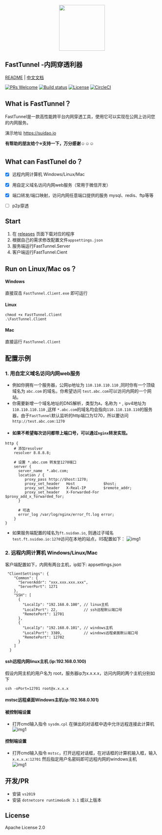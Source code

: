 <p align="center"><img src="images/logo.png" width="150" align=center /></p>

## FastTunnel -内网穿透利器
[README](README.md) | [中文文档](README_zh.md)

[![PRs Welcome](https://img.shields.io/badge/PRs-welcome-brightgreen.svg?style=flat-square)](https://github.com/SpringHgui/frp/pulls)
[![Build status](https://github.com/anjoy8/blog.core/workflows/.NET%20Core/badge.svg)](https://github.com/SpringHgui/FastTunnel/actions)
[![License](https://img.shields.io/badge/license-Apache%202-green.svg)](https://www.apache.org/licenses/LICENSE-2.0)
[![CircleCI](https://circleci.com/gh/gothinkster/aspnetcore-realworld-example-app.svg?style=svg)](https://circleci.com/gh/SpringHgui/FastTunnel)
## What is FastTunnel？
FastTunnel是一款高性能跨平台内网穿透工具，使用它可以实现在公网上访问您的内网服务。

演示地址 https://suidao.io

**有帮助的朋友给个:star:支持一下，万分感谢:relaxed::relaxed::relaxed:**

## What can FastTunel do？
- [x] 远程内网计算机 Windows/Linux/Mac
- [x] 用自定义域名访问内网web服务（常用于微信开发）
- [x] 端口转发/端口映射，访问内网任意端口提供的服务 mysql、redis、ftp等等
- [ ] p2p穿透


## Start
1. 在 [releases](https://github.com/SpringHgui/FastTunnel/releases) 页面下载对应的程序
2. 根据自己的需求修改配置文件`appsettings.json`
3. 服务端运行FastTunnel.Server
4. 客户端运行FastTunnel.Cient

## Run on Linux/Mac os？
#### Windows
直接双击 `FastTunnel.Client.exe` 即可运行
#### Linux
`chmod +x FastTunnel.Client`  
`.\FastTunnel.Client`
#### Mac
直接运行 `FastTunnel.Client`

## 配置示例
### 1. 用自定义域名访问内网web服务
- 例如你拥有一个服务器，公网ip地址为 `110.110.110.110` ,同时你有一个顶级域名为 `abc.com` 的域名，你希望访问 `test.abc.com`可以访问内网的一个网站。
- 你需要新增一个域名地址的DNS解析，类型为`A`，名称为 `*` , ipv4地址为 `110.110.110.110` ,这样 `*.abc.com`的域名均会指向`110.110.110.110`的服务器，由于`FastTunnel`默认监听的http端口为1270，所以要访问`http://test.abc.com:1270`
- #### 如果不希望每次访问都带上端口号，可以通过`nginx`转发实现。
```
http {
    # 添加resolver 
    resolver 8.8.8.8;

    # 设置 *.abc.com 转发至1270端口
    server {
      server_name  *.abc.com;
      location / {
         proxy_pass http://$host:1270;
         proxy_set_header   Host             $host;
         proxy_set_header   X-Real-IP        $remote_addr;
         proxy_set_header   X-Forwarded-For  $proxy_add_x_forwarded_for;
      }

      # 可选
      error_log /var/log/nginx/error_ft.log error;
    }
}
```

- 如果服务端配置的域名为`ft.suidao.io`, 则通过子域名`test.ft.suidao.io:1270`访问在本地的站点，IIS配置如下：
![img1](images/iis-web.png)

### 2. 远程内网计算机 Windows/Linux/Mac

客户端配置如下，内网有两台主机，ip如下:
appsettings.json
```
 "ClientSettings": {
    "Common": {
      "ServerAddr": "xxx.xxx.xxx.xxx",
      "ServerPort": 1271
    },
    "SSH": [
      {
        "LocalIp": "192.168.0.100", // linux主机
        "LocalPort": 22,            // ssh远程默认端口号
        "RemotePort": 12701
      },
      {
        "LocalIp": "192.168.0.101", // windows主机
        "LocalPort": 3389,          // windows远程桌面默认端口号
        "RemotePort": 12702
      }
    ]
  }
```
#### ssh远程内网linux主机 (ip:192.168.0.100)

假设内网主机的用户名为 root，服务器ip为x.x.x.x，访问内网的两个主机分别如下
```
ssh -oPort=12701 root@x.x.x.x
```

#### mstsc远程桌面Windows主机(ip:192.168.0.101)
#### 被控制端设置
- 打开cmd输入指令 `sysdm.cpl` 在弹出的对话框中选中允许远程连接此计算机  
![img1](images/setallow.png)
#### 控制端设置
- 打开cmd输入指令 `mstsc`，打开远程对话框，在对话框的计算机输入框，输入 `x.x.x.x:12701` 然后指定用户名密码即可远程内网的windows主机  
![img1](images/remote.png)
  
    
## 开发/PR
- 安装 `vs2019`
- 安装 `dotnetcore runtime&sdk 3.1` 或以上版本

## License
Apache License 2.0

